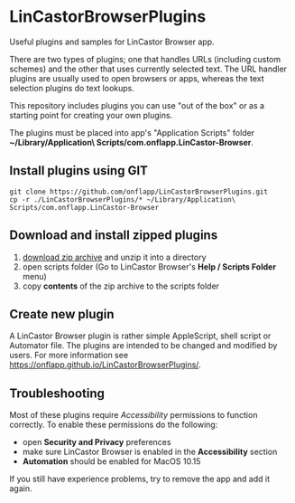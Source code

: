 # LinCastorBrowserPlugins

Useful plugins and samples for LinCastor Browser app.

There are two types of plugins; one that handles URLs (including custom schemes) and the other that uses currently selected text.
The URL handler plugins are usually used to open browsers or apps, whereas the text selection plugins do text lookups.

This repository includes plugins you can use "out of the box" or as a starting point for creating your own plugins.

The plugins must be placed into app's "Application Scripts" folder **~/Library/Application\ Scripts/com.onflapp.LinCastor-Browser**.

## Install plugins using GIT
```
git clone https://github.com/onflapp/LinCastorBrowserPlugins.git
cp -r ./LinCastorBrowserPlugins/* ~/Library/Application\ Scripts/com.onflapp.LinCastor-Browser
```

## Download and install zipped plugins

1. [download zip archive](https://github.com/onflapp/LinCastorBrowserPlugins/archive/master.zip) and unzip it into a directory
2. open scripts folder (Go to LinCastor Browser's **Help / Scripts Folder** menu)
3. copy __contents__ of the zip archive to the scripts folder

## Create new plugin

A LinCastor Browser plugin is rather simple AppleScript, shell script or Automator file. The plugins are intended to be changed and modified by users. For more information see https://onflapp.github.io/LinCastorBrowserPlugins/.

## Troubleshooting

Most of these plugins require _Accessibility_ permissions to function correctly. To enable these permissions do the following:

- open **Security and Privacy** preferences
- make sure LinCastor Browser is enabled in the **Accessibility** section
- **Automation** should be enabled for MacOS 10.15

If you still have experience problems, try to remove the app and add it again.
